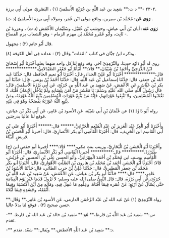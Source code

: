 ٢٣٠٢ -** د ت:** سَعِيد بن عَبد اللَّهِ بن جُرَيْج الأَسلميّ (١) ، البَصْرِيّ، مولى أَبِي برزة.

**رَوَى عَن:** مُحَمَّد بْن سيرين، ونافع مولى ابْن عُمَر، ومولاه أَبِي برزة الأَسلميّ (د ت) .

**رَوَى عَنه:** أبان بْن أَبي عياش، وحوشب بْن عُقَيْل، وسُلَيْمان الأَعْمَش (د ت) ، وعزرة بْن ثَابِت، وأَبُو عَمْرو مُحَمَّد بْن مهزم الزمام - وهو الشعاب يزم القصاع -.

قال أَبُو حاتم (٢) : مجهول.

وذكره ابنُ حِبَّان في كتاب "الثقات" وَقَال (٣) : عداده فِي أهل الكوفة (٤) .

روى له أَبُو دَاوُد حديثا، والتِّرْمِذِيّ آخر، وقد وقع لنا كل واحد منهما بعلو.أَخْبَرَنَا أَبُو إِسْحَاقَ ابْنُ الدَّرَجِيِّ وأَحْمَدُ بْنُ شَيْبَانَ،** قالا:** أَنْبَأَنَا أَبُو جَعْفَرٍ الصَّيْدَلانِيُّ،************** قال:************** أَخْبَرَنَا أَبُو عَلِيّ الحداد، قال: أَخْبَرَنَا أَبُو نعيم الحافظ، قال: حَدَّثَنَا عَبد الله بْن جعفر، قال: حَدَّثَنَا إسماعيل بْن عَبد اللَّهِ، قال: حَدَّثَنَا أَحْمَدُ بْنُ يونس، قال: حَدَّثَنَا أبو بكر بْن عَيَّاشٍ، عَنِ الأَعْمَشِ، عَنْ سَعِيد بن عَبد اللَّهِ بن جُرَيْج، عَن أَبِي بَرْزَةَ الأَسلميّ، قال: قال رَسُولُ اللَّهِ صلى الله عَلَيْهِ وسَلَّمَ: يَا مَعْشَرَ مَنْ آمَنَ بِلِسَانِهِ ولَمْ يَدْخُلِ الإِيمَانُ قَلْبَهُ، لا تَغْتَابُوا الْمُسْلِمِينَ، ولا تَتَّبِعُوا عَوْرَاتِهِمْ، فَإِنَّهُ مَنْ يَتَّبِعْ عَوْرَاتِ الْمُسْلِمِينَ يَتَّبِعُ اللَّهُ عَوْرَتَهُ، ومَنْ يَتَّبِعِ اللَّهُ عَوْرَتَهُ يَفْضَحْهُ وهُوَ فِي بَيْتِهِ.

رواه أَبُو دَاوُدَ (١) عن عُثْمَانَ بْنِ أَبي شَيْبَة، عَنِ الأسود بْن عَامِر، عَن أَبِي بَكْر بْن عياش، فوقع لنا عاليا بدرجتين.

وأَخْبَرَنَا أَبُو الْعِزّ عَبْد الْعَزِيزِ بْن عَبْدِ الْمُنْعِمِ الْحَرَّانِيُّ،****** قال:****** أَخْبَرَنَا أَبُو علي بْن أَبي الْقَاسِم ابن الْخَرِيفِ، قال: أَخْبَرَنَا الْقَاضِي أَبُو بكر الأَنْصارِيّ، قال: أخبرنا أَبُو الْحَسَنِ بْنُ قريشٍ الْبَنَّاءُ.

(ح) وأَخْبَرَنَا أَبُو الْحَسَنِ بْنُ الْبُخَارِيِّ، وزينب بنت مكي،**** قَالا:**** أخبرنا أبو حفص ابن طَبَرْزَذَ،********** قال:********** أخبرنا الْقَاضِي أَبُو بَكْرٍ الأَنْصارِيّ، قال: أَخْبَرَنَا أَبُو الْقَاسِمِ يوسف ابن مُحَمَّدِ بْنِ أَحْمَدَ الْمِهْرَانِيُّ، وأَبُو الحسن علي بْن الحسين بْن قُرَيْشٍ، قَالا: أَخْبَرَنَا أَبُو الْحَسَنِ أَحْمَد بْن مُحَمَّد بْن هارون بْنِ الصَّلْتِ الأَهْوَازِيُّ، قال: أَخْبَرَنَا أبو بكر مُحَمَّد بْن جعفر الْمَطِيرِيُّ، قال: حَدَّثَنَا عَلِيُّ بْنُ حرب الطائي، قال:حَدَّثَنَا الأَسْوَدُ بْنُ عَامِرٍ،**** قال:**** حَدَّثَنَا أبو بكر بْن عياش، عَنِ الأَعْمَشِ، عَنْ سَعِيد بْنِ عَبد اللَّهِ بْنِ جُرَيْج، عَن أَبِي بَرْزَةَ، قال: قال النَّبِيُّ صلى الله عليه وسلم: لا تَزُولَ قَدَمَا عَبْدٍ يَوْمَ الْقِيَامَةِ حَتَّى يُسْأَلَ عَنْ أَرْبَعٍ: عَنْ عُمَره فِيمَا أَفْنَاهُ، وعِلْمِهِ مَا عَمِلَ فِيهِ، ومَالِهِ مِنْ أَيْنَ اكْتَسَبَهُ وفِيمَا أَنْفَقَهُ، وجَسَدِهِ فِيمَا أَبْلاهُ.

رواه التِّرْمِذِيّ (١) عَنْ عَبد الله بْن عَبْد الرَّحْمَنِ الدارمي، عَنِ الأسود بْن عَامِر،** وَقَال:** حسن صحيح (٢) . فوقع لنا بدلا عاليا.

-** س:** سَعِيد بْن عَبد اللَّهِ بْن قارظ،** هُوَ:** سَعِيد بْن خالد بْن عَبد الله بْن قارظ. تقدم.

-** د:** سَعِيد بْن عَبد اللَّهِ الأغطش،** ويُقال:** سَعْد. تقدم.